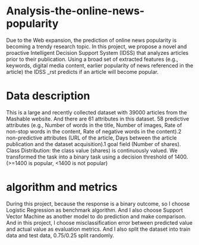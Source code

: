 # Analysis-the-online-news-popularity
Due to the Web expansion, the prediction of online news popularity is becoming a trendy research topic. In this project, we propose a novel and proactive Intelligent Decision Support System (IDSS) that analyzes articles prior to their publication. Using a broad set of extracted features (e.g., keywords, digital media content, earlier popularity of news referenced in the article) the IDSS _rst predicts if an article will become popular.
# Data description
This is a large and recently collected dataset with 39000 articles from the Mashable website. And there are 61 attributes in this dataset. 58 predictive attributes (e.g., Number of words in the title, Number of images, Rate of non-stop words in the content, Rate of negative words in the content).2 non-predictive attributes (URL of the article, Days between the article publication and the dataset acquisition).1 goal field (Number of shares). 
Class Distribution: the class value (shares) is continuously valued. We transformed the task into a binary task using a decision threshold of 1400. (>=1400 is popular, <1400 is not popular)
# algorithm and metrics
During this project, because the response is a binary outcome, so I choose Logistic Regression as benchmark algorithm. And I also choose Support Vector Machine as another model to do prediction and make comparison.  And in this project, I choose misclassification error between predicted value and actual value as evaluation metrics. And I also split the dataset into train data and test data, 0.75/0.25 split randomly. 
